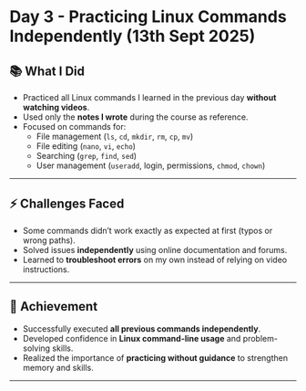 # Day 3 - Practicing Linux Commands Independently (13th Sept 2025)

## 📚 What I Did
- Practiced all Linux commands I learned in the previous day **without watching videos**.  
- Used only the **notes I wrote** during the course as reference.  
- Focused on commands for:  
  - File management (`ls`, `cd`, `mkdir`, `rm`, `cp`, `mv`)  
  - File editing (`nano`, `vi`, `echo`)  
  - Searching (`grep`, `find`, `sed`)  
  - User management (`useradd`, login, permissions, `chmod`, `chown`)  

---

## ⚡ Challenges Faced
- Some commands didn’t work exactly as expected at first (typos or wrong paths).  
- Solved issues **independently** using online documentation and forums.  
- Learned to **troubleshoot errors** on my own instead of relying on video instructions.  

---

## 🎉 Achievement
- Successfully executed **all previous commands independently**.  
- Developed confidence in **Linux command-line usage** and problem-solving skills.  
- Realized the importance of **practicing without guidance** to strengthen memory and skills.  

---
